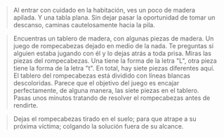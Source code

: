 > Al entrar con cuidado en la habitación, ves un poco de madera apilada. Y una tabla plana. Sin dejar pasar la oportunidad de tomar un descanso, caminas cautelosamente hacia la pila.  
  
> Encuentras un tablero de madera, con algunas piezas de madera. Un juego de rompecabezas dejado en medio de la nada. Te preguntas si alguien estaba jugando con él y lo dejas atrás a toda prisa. Miras las piezas del rompecabezas. Una tiene la forma de la letra "L", otra pieza tiene la forma de la letra "t". En total, hay siete piezas diferentes aquí. El tablero del rompecabezas está dividido con líneas blancas descoloridas. Parece que el objetivo del juego es encajar perfectamente, de alguna manera, las siete piezas en el tablero. Pasas unos minutos tratando de resolver el rompecabezas antes de rendirte.  
  
> Dejas el rompecabezas tirado en el suelo; para que atrape a su próxima víctima; colgando la solución fuera de su alcance.